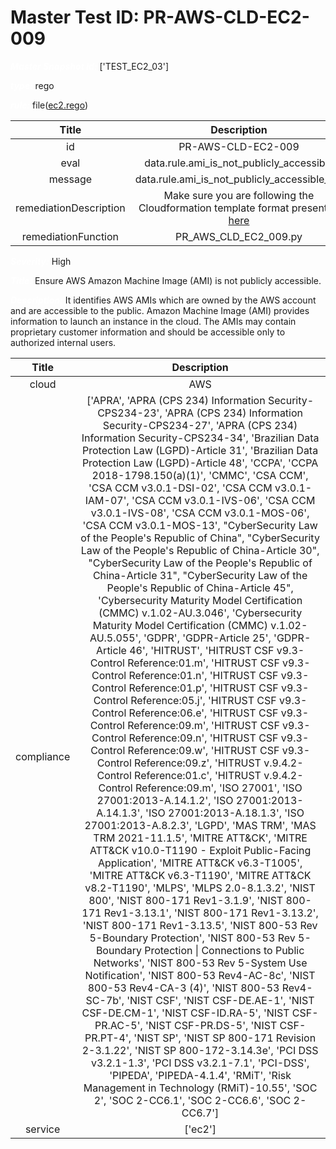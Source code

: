 



# Master Test ID: PR-AWS-CLD-EC2-009


***<font color="white">Master Snapshot Id:</font>*** ['TEST_EC2_03']

***<font color="white">type:</font>*** rego

***<font color="white">rule:</font>*** file([ec2.rego])  
  
  
  
  

|Title|Description|
| :---: | :---: |
|id|PR-AWS-CLD-EC2-009|
|eval|data.rule.ami_is_not_publicly_accessible|
|message|data.rule.ami_is_not_publicly_accessible_err|
|remediationDescription|Make sure you are following the Cloudformation template format presented <a href='https://boto3.amazonaws.com/v1/documentation/api/latest/reference/services/ec2.html#EC2.Client.describe_images' target='_blank'>here</a>|
|remediationFunction|PR_AWS_CLD_EC2_009.py|


***<font color="white">Severity:</font>*** High

***<font color="white">Title:</font>*** Ensure AWS Amazon Machine Image (AMI) is not publicly accessible.

***<font color="white">Description:</font>*** It identifies AWS AMIs which are owned by the AWS account and are accessible to the public. Amazon Machine Image (AMI) provides information to launch an instance in the cloud. The AMIs may contain proprietary customer information and should be accessible only to authorized internal users.  
  
  

|Title|Description|
| :---: | :---: |
|cloud|AWS|
|compliance|['APRA', 'APRA (CPS 234) Information Security-CPS234-23', 'APRA (CPS 234) Information Security-CPS234-27', 'APRA (CPS 234) Information Security-CPS234-34', 'Brazilian Data Protection Law (LGPD)-Article 31', 'Brazilian Data Protection Law (LGPD)-Article 48', 'CCPA', 'CCPA 2018-1798.150(a)(1)', 'CMMC', 'CSA CCM', 'CSA CCM v3.0.1-DSI-02', 'CSA CCM v3.0.1-IAM-07', 'CSA CCM v3.0.1-IVS-06', 'CSA CCM v3.0.1-IVS-08', 'CSA CCM v3.0.1-MOS-06', 'CSA CCM v3.0.1-MOS-13', "CyberSecurity Law of the People's Republic of China", "CyberSecurity Law of the People's Republic of China-Article 30", "CyberSecurity Law of the People's Republic of China-Article 31", "CyberSecurity Law of the People's Republic of China-Article 45", 'Cybersecurity Maturity Model Certification (CMMC) v.1.02-AU.3.046', 'Cybersecurity Maturity Model Certification (CMMC) v.1.02-AU.5.055', 'GDPR', 'GDPR-Article 25', 'GDPR-Article 46', 'HITRUST', 'HITRUST CSF v9.3-Control Reference:01.m', 'HITRUST CSF v9.3-Control Reference:01.n', 'HITRUST CSF v9.3-Control Reference:01.p', 'HITRUST CSF v9.3-Control Reference:05.j', 'HITRUST CSF v9.3-Control Reference:06.e', 'HITRUST CSF v9.3-Control Reference:09.m', 'HITRUST CSF v9.3-Control Reference:09.n', 'HITRUST CSF v9.3-Control Reference:09.w', 'HITRUST CSF v9.3-Control Reference:09.z', 'HITRUST v.9.4.2-Control Reference:01.c', 'HITRUST v.9.4.2-Control Reference:09.m', 'ISO 27001', 'ISO 27001:2013-A.14.1.2', 'ISO 27001:2013-A.14.1.3', 'ISO 27001:2013-A.18.1.3', 'ISO 27001:2013-A.8.2.3', 'LGPD', 'MAS TRM', 'MAS TRM 2021-11.1.5', 'MITRE ATT&CK', 'MITRE ATT&CK v10.0-T1190 - Exploit Public-Facing Application', 'MITRE ATT&CK v6.3-T1005', 'MITRE ATT&CK v6.3-T1190', 'MITRE ATT&CK v8.2-T1190', 'MLPS', 'MLPS 2.0-8.1.3.2', 'NIST 800', 'NIST 800-171 Rev1-3.1.9', 'NIST 800-171 Rev1-3.13.1', 'NIST 800-171 Rev1-3.13.2', 'NIST 800-171 Rev1-3.13.5', 'NIST 800-53 Rev 5-Boundary Protection', 'NIST 800-53 Rev 5-Boundary Protection \| Connections to Public Networks', 'NIST 800-53 Rev 5-System Use Notification', 'NIST 800-53 Rev4-AC-8c', 'NIST 800-53 Rev4-CA-3 (4)', 'NIST 800-53 Rev4-SC-7b', 'NIST CSF', 'NIST CSF-DE.AE-1', 'NIST CSF-DE.CM-1', 'NIST CSF-ID.RA-5', 'NIST CSF-PR.AC-5', 'NIST CSF-PR.DS-5', 'NIST CSF-PR.PT-4', 'NIST SP', 'NIST SP 800-171 Revision 2-3.1.22', 'NIST SP 800-172-3.14.3e', 'PCI DSS v3.2.1-1.3', 'PCI DSS v3.2.1-7.1', 'PCI-DSS', 'PIPEDA', 'PIPEDA-4.1.4', 'RMiT', 'Risk Management in Technology (RMiT)-10.55', 'SOC 2', 'SOC 2-CC6.1', 'SOC 2-CC6.6', 'SOC 2-CC6.7']|
|service|['ec2']|



[ec2.rego]: https://github.com/prancer-io/prancer-compliance-test/tree/master/aws/cloud/ec2.rego

